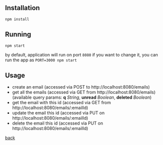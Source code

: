## Installation
```sh
npm install
```

## Running
```sh
npm start
```

by default, application will run on port `8080` if you want to change it, you can run the app as `PORT=3000 npm start`

## Usage

* create an email (accessed via POST to http://localhost:8080/emails)
* get all the emails (accessed via GET from http://localhost:8080/emails) (available query params: **q** _String_, **unread** _Boolean_, **deleted** _Boolean_)
* get the email with this id (accessed via GET from http://localhost:8080/emails/:emailId)
* update the email this id (accessed via PUT on http://localhost:8080/emails/:emailId)
* delete the email this id (accessed via PUT on http://localhost:8080/emails/:emailId)

[back](./)
